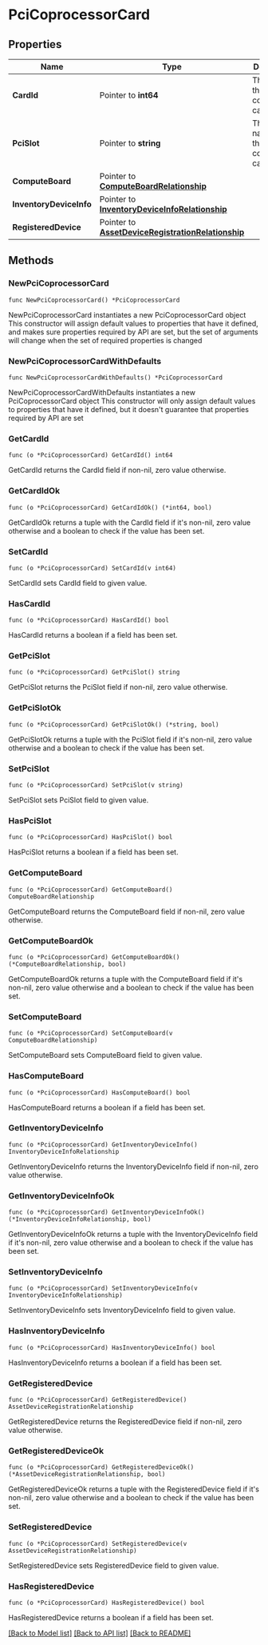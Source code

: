 # PciCoprocessorCard

## Properties

Name | Type | Description | Notes
------------ | ------------- | ------------- | -------------
**CardId** | Pointer to **int64** | The id of the coprocessor card. | [optional] [readonly] 
**PciSlot** | Pointer to **string** | The PCI slot name for the coprocessor card. | [optional] [readonly] 
**ComputeBoard** | Pointer to [**ComputeBoardRelationship**](compute.Board.Relationship.md) |  | [optional] 
**InventoryDeviceInfo** | Pointer to [**InventoryDeviceInfoRelationship**](inventory.DeviceInfo.Relationship.md) |  | [optional] 
**RegisteredDevice** | Pointer to [**AssetDeviceRegistrationRelationship**](asset.DeviceRegistration.Relationship.md) |  | [optional] 

## Methods

### NewPciCoprocessorCard

`func NewPciCoprocessorCard() *PciCoprocessorCard`

NewPciCoprocessorCard instantiates a new PciCoprocessorCard object
This constructor will assign default values to properties that have it defined,
and makes sure properties required by API are set, but the set of arguments
will change when the set of required properties is changed

### NewPciCoprocessorCardWithDefaults

`func NewPciCoprocessorCardWithDefaults() *PciCoprocessorCard`

NewPciCoprocessorCardWithDefaults instantiates a new PciCoprocessorCard object
This constructor will only assign default values to properties that have it defined,
but it doesn't guarantee that properties required by API are set

### GetCardId

`func (o *PciCoprocessorCard) GetCardId() int64`

GetCardId returns the CardId field if non-nil, zero value otherwise.

### GetCardIdOk

`func (o *PciCoprocessorCard) GetCardIdOk() (*int64, bool)`

GetCardIdOk returns a tuple with the CardId field if it's non-nil, zero value otherwise
and a boolean to check if the value has been set.

### SetCardId

`func (o *PciCoprocessorCard) SetCardId(v int64)`

SetCardId sets CardId field to given value.

### HasCardId

`func (o *PciCoprocessorCard) HasCardId() bool`

HasCardId returns a boolean if a field has been set.

### GetPciSlot

`func (o *PciCoprocessorCard) GetPciSlot() string`

GetPciSlot returns the PciSlot field if non-nil, zero value otherwise.

### GetPciSlotOk

`func (o *PciCoprocessorCard) GetPciSlotOk() (*string, bool)`

GetPciSlotOk returns a tuple with the PciSlot field if it's non-nil, zero value otherwise
and a boolean to check if the value has been set.

### SetPciSlot

`func (o *PciCoprocessorCard) SetPciSlot(v string)`

SetPciSlot sets PciSlot field to given value.

### HasPciSlot

`func (o *PciCoprocessorCard) HasPciSlot() bool`

HasPciSlot returns a boolean if a field has been set.

### GetComputeBoard

`func (o *PciCoprocessorCard) GetComputeBoard() ComputeBoardRelationship`

GetComputeBoard returns the ComputeBoard field if non-nil, zero value otherwise.

### GetComputeBoardOk

`func (o *PciCoprocessorCard) GetComputeBoardOk() (*ComputeBoardRelationship, bool)`

GetComputeBoardOk returns a tuple with the ComputeBoard field if it's non-nil, zero value otherwise
and a boolean to check if the value has been set.

### SetComputeBoard

`func (o *PciCoprocessorCard) SetComputeBoard(v ComputeBoardRelationship)`

SetComputeBoard sets ComputeBoard field to given value.

### HasComputeBoard

`func (o *PciCoprocessorCard) HasComputeBoard() bool`

HasComputeBoard returns a boolean if a field has been set.

### GetInventoryDeviceInfo

`func (o *PciCoprocessorCard) GetInventoryDeviceInfo() InventoryDeviceInfoRelationship`

GetInventoryDeviceInfo returns the InventoryDeviceInfo field if non-nil, zero value otherwise.

### GetInventoryDeviceInfoOk

`func (o *PciCoprocessorCard) GetInventoryDeviceInfoOk() (*InventoryDeviceInfoRelationship, bool)`

GetInventoryDeviceInfoOk returns a tuple with the InventoryDeviceInfo field if it's non-nil, zero value otherwise
and a boolean to check if the value has been set.

### SetInventoryDeviceInfo

`func (o *PciCoprocessorCard) SetInventoryDeviceInfo(v InventoryDeviceInfoRelationship)`

SetInventoryDeviceInfo sets InventoryDeviceInfo field to given value.

### HasInventoryDeviceInfo

`func (o *PciCoprocessorCard) HasInventoryDeviceInfo() bool`

HasInventoryDeviceInfo returns a boolean if a field has been set.

### GetRegisteredDevice

`func (o *PciCoprocessorCard) GetRegisteredDevice() AssetDeviceRegistrationRelationship`

GetRegisteredDevice returns the RegisteredDevice field if non-nil, zero value otherwise.

### GetRegisteredDeviceOk

`func (o *PciCoprocessorCard) GetRegisteredDeviceOk() (*AssetDeviceRegistrationRelationship, bool)`

GetRegisteredDeviceOk returns a tuple with the RegisteredDevice field if it's non-nil, zero value otherwise
and a boolean to check if the value has been set.

### SetRegisteredDevice

`func (o *PciCoprocessorCard) SetRegisteredDevice(v AssetDeviceRegistrationRelationship)`

SetRegisteredDevice sets RegisteredDevice field to given value.

### HasRegisteredDevice

`func (o *PciCoprocessorCard) HasRegisteredDevice() bool`

HasRegisteredDevice returns a boolean if a field has been set.


[[Back to Model list]](../README.md#documentation-for-models) [[Back to API list]](../README.md#documentation-for-api-endpoints) [[Back to README]](../README.md)


